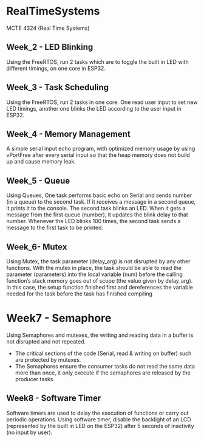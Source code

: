# RealTimeSystems
MCTE 4324 (Real Time Systems)

## Week_2 - LED Blinking

Using the FreeRTOS, run 2 tasks which are to toggle the built in LED with different timings, on one core in ESP32.

## Week_3 - Task Scheduling

Using the FreeRTOS, run 2 tasks in one core. One read user input to set new LED timings, another one blinks the LED according to the user input in ESP32.

## Week_4 - Memory Management

A simple serial input echo program, with optimized memory usage by using vPortFree after every serial input so that the heap memory does not build up and cause memory leak.

## Week_5 - Queue

Using Queues, One task performs basic echo on Serial and sends number (in a queue) to the second task. If it receives a message in a second queue, it prints it to the console. The second task blinks an LED. When it gets a message from the first queue (number), it updates the blink delay to that number. Whenever the LED blinks 100 times, the second task sends a message to the first task to be printed.

## Week_6- Mutex

Using Mutex, the task parameter (delay_arg) is not disrupted by any other functions. With the mutex in place, the task should be able to read the parameter (parameters) into the local variable (num) before the calling function’s stack memory goes out of scope (the value given by delay_arg). In this case, the setup function finished first and dereferences the variable needed for the task before the task has finished compiling

# Week7 - Semaphore

Using Semaphores and mutexes, the writing and reading data in a buffer is not disrupted and not repeated. 
- The critical sections of the code (Serial, read & writing on buffer) such are protected by mutexes. 
- The Semaphores ensure the consumer tasks do not read the same data more than once, it only execute if the semaphores are released by the producer tasks.

## Week8 - Software Timer

Software timers are used to delay the execution of functions or carry out periodic operations. Using software timer, disable the backlight of an LCD (represented by the built in LED on the ESP32) after 5 seconds of inactivity (no input by user).
